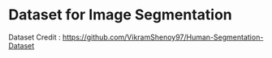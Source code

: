 # Dataset for Image Segmentation 


Dataset Credit : https://github.com/VikramShenoy97/Human-Segmentation-Dataset
